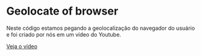 # Geolocate of browser 
Neste código estamos pegando a geolocalização do navegador do usuário e foi criado por nós em um vídeo do Youtube.

[Veja o vídeo]("https://youtu.be/XKS7wKOmzLo")